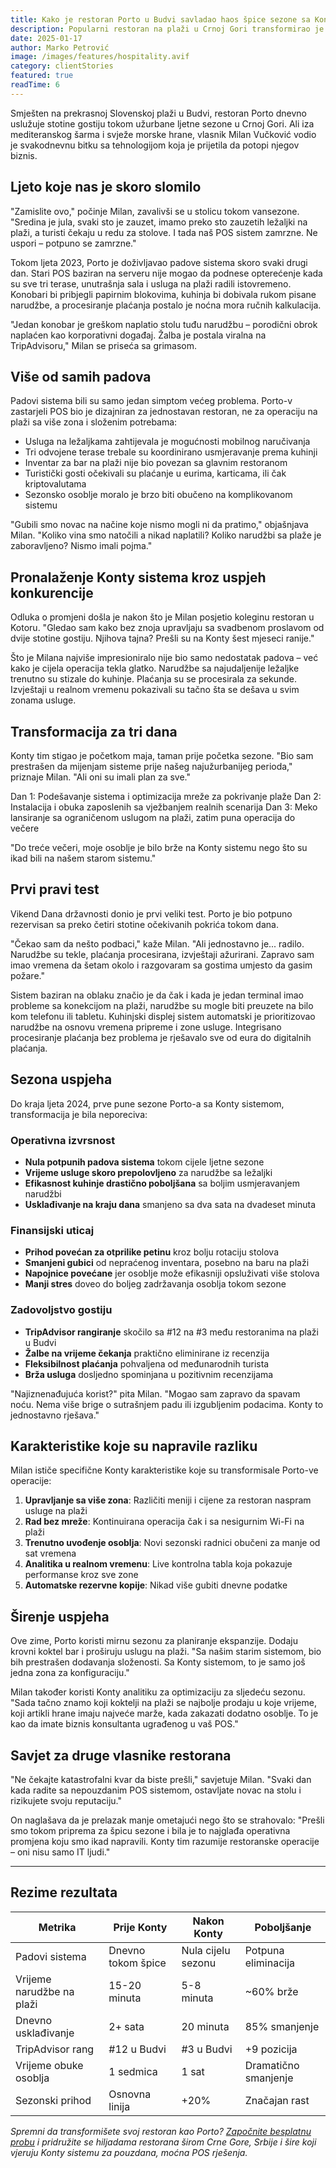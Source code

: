 ```yaml
---
title: Kako je restoran Porto u Budvi savladao haos špice sezone sa Konty sistemom
description: Popularni restoran na plaži u Crnoj Gori transformirao je ljetno poslovanje eliminirajući padove sistema i unapređujući uslugu na terasama i plaži.
date: 2025-01-17
author: Marko Petrović
image: /images/features/hospitality.avif
category: clientStories
featured: true
readTime: 6
---
```


Smješten na prekrasnoj Slovenskoj plaži u Budvi, restoran Porto dnevno uslužuje stotine gostiju tokom užurbane ljetne sezone u Crnoj Gori. Ali iza mediteranskog šarma i svježe morske hrane, vlasnik Milan Vučković vodio je svakodnevnu bitku sa tehnologijom koja je prijetila da potopi njegov biznis.

## Ljeto koje nas je skoro slomilo

"Zamislite ovo," počinje Milan, zavalivši se u stolicu tokom vansezone. "Sredina je jula, svaki sto je zauzet, imamo preko sto zauzetih ležaljki na plaži, a turisti čekaju u redu za stolove. I tada naš POS sistem zamrzne. Ne uspori – potpuno se zamrzne."

Tokom ljeta 2023, Porto je doživljavao padove sistema skoro svaki drugi dan. Stari POS baziran na serveru nije mogao da podnese opterećenje kada su sve tri terase, unutrašnja sala i usluga na plaži radili istovremeno. Konobari bi pribjegli papirnim blokovima, kuhinja bi dobivala rukom pisane narudžbe, a procesiranje plaćanja postalo je noćna mora ručnih kalkulacija.

"Jedan konobar je greškom naplatio stolu tuđu narudžbu – porodični obrok naplaćen kao korporativni događaj. Žalba je postala viralna na TripAdvisoru," Milan se priseća sa grimasom.

## Više od samih padova

Padovi sistema bili su samo jedan simptom većeg problema. Porto-v zastarjeli POS bio je dizajniran za jednostavan restoran, ne za operaciju na plaži sa više zona i složenim potrebama:

- Usluga na ležaljkama zahtijevala je mogućnosti mobilnog naručivanja
- Tri odvojene terase trebale su koordinirano usmjeravanje prema kuhinji
- Inventar za bar na plaži nije bio povezan sa glavnim restoranom
- Turistički gosti očekivali su plaćanje u eurima, karticama, ili čak kriptovalutama
- Sezonsko osoblje moralo je brzo biti obučeno na komplikovanom sistemu

"Gubili smo novac na načine koje nismo mogli ni da pratimo," objašnjava Milan. "Koliko vina smo natočili a nikad naplatili? Koliko narudžbi sa plaže je zaboravljeno? Nismo imali pojma."

## Pronalaženje Konty sistema kroz uspjeh konkurencije

Odluka o promjeni došla je nakon što je Milan posjetio koleginu restoran u Kotoru. "Gledao sam kako bez znoja upravljaju sa svadbenom proslavom od dvije stotine gostiju. Njihova tajna? Prešli su na Konty šest mjeseci ranije."

Što je Milana najviše impresioniralo nije bio samo nedostatak padova – već kako je cijela operacija tekla glatko. Narudžbe sa najudaljenije ležaljke trenutno su stizale do kuhinje. Plaćanja su se procesirala za sekunde. Izvještaji u realnom vremenu pokazivali su tačno šta se dešava u svim zonama usluge.

## Transformacija za tri dana

Konty tim stigao je početkom maja, taman prije početka sezone. "Bio sam prestrašen da mijenjam sisteme prije našeg najužurbanijeg perioda," priznaje Milan. "Ali oni su imali plan za sve."

Dan 1: Podešavanje sistema i optimizacija mreže za pokrivanje plaže
Dan 2: Instalacija i obuka zaposlenih sa vježbanjem realnih scenarija
Dan 3: Meko lansiranje sa ograničenom uslugom na plaži, zatim puna operacija do večere

"Do treće večeri, moje osoblje je bilo brže na Konty sistemu nego što su ikad bili na našem starom sistemu."

## Prvi pravi test

Vikend Dana državnosti donio je prvi veliki test. Porto je bio potpuno rezervisan sa preko četiri stotine očekivanih pokrića tokom dana.

"Čekao sam da nešto podbaci," kaže Milan. "Ali jednostavno je... radilo. Narudžbe su tekle, plaćanja procesirana, izvještaji ažurirani. Zapravo sam imao vremena da šetam okolo i razgovaram sa gostima umjesto da gasim požare."

Sistem baziran na oblaku značio je da čak i kada je jedan terminal imao probleme sa konekcijom na plaži, narudžbe su mogle biti preuzete na bilo kom telefonu ili tabletu. Kuhinjski displej sistem automatski je prioritizovao narudžbe na osnovu vremena pripreme i zone usluge. Integrisano procesiranje plaćanja bez problema je rješavalo sve od eura do digitalnih plaćanja.

## Sezona uspjeha

Do kraja ljeta 2024, prve pune sezone Porto-a sa Konty sistemom, transformacija je bila neporeciva:

### Operativna izvrsnost
- **Nula potpunih padova sistema** tokom cijele ljetne sezone
- **Vrijeme usluge skoro prepolovljeno** za narudžbe sa ležaljki
- **Efikasnost kuhinje drastično poboljšana** sa boljim usmjeravanjem narudžbi
- **Usklađivanje na kraju dana** smanjeno sa dva sata na dvadeset minuta

### Finansijski uticaj
- **Prihod povećan za otprilike petinu** kroz bolju rotaciju stolova
- **Smanjeni gubici** od nepraćenog inventara, posebno na baru na plaži
- **Napojnice povećane** jer osoblje može efikasniji opsluživati više stolova
- **Manji stres** doveo do boljeg zadržavanja osoblja tokom sezone

### Zadovoljstvo gostiju
- **TripAdvisor rangiranje** skočilo sa #12 na #3 među restoranima na plaži u Budvi
- **Žalbe na vrijeme čekanja** praktično eliminirane iz recenzija
- **Fleksibilnost plaćanja** pohvaljena od međunarodnih turista
- **Brža usluga** dosljedno spominjana u pozitivnim recenzijama

"Najiznenađujuća korist?" pita Milan. "Mogao sam zapravo da spavam noću. Nema više brige o sutrašnjem padu ili izgubljenim podacima. Konty to jednostavno rješava."

## Karakteristike koje su napravile razliku

Milan ističe specifične Konty karakteristike koje su transformisale Porto-ve operacije:

1. **Upravljanje sa više zona**: Različiti meniji i cijene za restoran naspram usluge na plaži
2. **Rad bez mreže**: Kontinuirana operacija čak i sa nesigurnim Wi-Fi na plaži
3. **Trenutno uvođenje osoblja**: Novi sezonski radnici obučeni za manje od sat vremena
4. **Analitika u realnom vremenu**: Live kontrolna tabla koja pokazuje performanse kroz sve zone
5. **Automatske rezervne kopije**: Nikad više gubiti dnevne podatke

## Širenje uspjeha

Ove zime, Porto koristi mirnu sezonu za planiranje ekspanzije. Dodaju krovni koktel bar i proširuju uslugu na plaži. "Sa našim starim sistemom, bio bih prestrašen dodavanja složenosti. Sa Konty sistemom, to je samo još jedna zona za konfiguraciju."

Milan također koristi Konty analitiku za optimizaciju za sljedeću sezonu. "Sada tačno znamo koji koktelji na plaži se najbolje prodaju u koje vrijeme, koji artikli hrane imaju najveće marže, kada zakazati dodatno osoblje. To je kao da imate biznis konsultanta ugrađenog u vaš POS."

## Savjet za druge vlasnike restorana

"Ne čekajte katastrofalni kvar da biste prešli," savjetuje Milan. "Svaki dan kada radite sa nepouzdanim POS sistemom, ostavljate novac na stolu i rizikujete svoju reputaciju."

On naglašava da je prelazak manje ometajući nego što se strahovalo: "Prešli smo tokom priprema za špicu sezone i bila je to najglađa operativna promjena koju smo ikad napravili. Konty tim razumije restoranske operacije – oni nisu samo IT ljudi."

---

## Rezime rezultata

| Metrika | Prije Konty | Nakon Konty | Poboljšanje |
|--------|-------------|-------------|-------------|
| Padovi sistema | Dnevno tokom špice | Nula cijelu sezonu | Potpuna eliminacija |
| Vrijeme narudžbe na plaži | 15-20 minuta | 5-8 minuta | ~60% brže |
| Dnevno usklađivanje | 2+ sata | 20 minuta | 85% smanjenje |
| TripAdvisor rang | #12 u Budvi | #3 u Budvi | +9 pozicija |
| Vrijeme obuke osoblja | 1 sedmica | 1 sat | Dramatično smanjenje |
| Sezonski prihod | Osnovna linija | +20% | Značajan rast |

*Spremni da transformišete svoj restoran kao Porto? [Započnite besplatnu probu](/ba/pricing) i pridružite se hiljadama restorana širom Crne Gore, Srbije i šire koji vjeruju Konty sistemu za pouzdana, moćna POS rješenja.*
